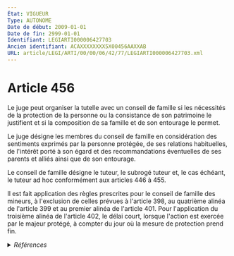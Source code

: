 ```yaml
---
État: VIGUEUR
Type: AUTONOME
Date de début: 2009-01-01
Date de fin: 2999-01-01
Identifiant: LEGIARTI000006427703
Ancien identifiant: ACAXXXXXXXX5X00456AAXXAB
URL: article/LEGI/ARTI/00/00/06/42/77/LEGIARTI000006427703.xml
---
```


<h1>Article 456</h1>

Le juge peut organiser la tutelle avec un conseil de famille si les nécessités
de la protection de la personne ou la consistance de son patrimoine le
justifient et si la composition de sa famille et de son entourage le permet.<br />

Le juge désigne les membres du conseil de famille en considération des
sentiments exprimés par la personne protégée, de ses relations habituelles, de
l'intérêt porté à son égard et des recommandations éventuelles de ses parents et
alliés ainsi que de son entourage.<br />

Le conseil de famille désigne le tuteur, le subrogé tuteur et, le cas échéant,
le tuteur ad hoc conformément aux articles 446 à 455.<br />

Il est fait application des règles prescrites pour le conseil de famille des
mineurs, à l'exclusion de celles prévues à l'article 398, au quatrième alinéa de
l'article 399 et au premier alinéa de l'article 401. Pour l'application du
troisième alinéa de l'article 402, le délai court, lorsque l'action est exercée
par le majeur protégé, à compter du jour où la mesure de protection prend fin.


<details>
  <summary><em>Références</em></summary>

  <h2>Articles faisant référence à l'article</h2>
  
  <ul>
    <li>
      <a href="https://legal.tricoteuses.fr//redirection/LEGIARTI000006427530?vers=git&vers=legifrance">Code civil - article 399 AUTONOME MODIFIE, en vigueur du 2009-01-01 au 2015-10-17</a> CITATION cible
    </li>
    <li>
      <a href="https://legal.tricoteuses.fr//redirection/LEGIARTI000006427535?vers=git&vers=legifrance">Code civil - article 402 AUTONOME MODIFIE, en vigueur du 2009-01-01 au 2015-10-17</a> CITATION cible
    </li>
    <li>
      <a href="https://legal.tricoteuses.fr//redirection/LEGIARTI000022357514?vers=git&vers=legifrance">Code civil - article 401 AUTONOME MODIFIE, en vigueur du 2010-06-17 au 2012-03-24</a> CITATION cible
    </li>
    <li>
      <a href="https://legal.tricoteuses.fr//redirection/LEGIARTI000031345386?vers=git&vers=legifrance">Code civil - article 401 AUTONOME VIGUEUR, en vigueur depuis le 2015-10-17</a> CITATION cible
    </li>
    <li>
      <a href="https://legal.tricoteuses.fr//redirection/LEGIARTI000006427363?vers=git&vers=legifrance">Code civil - article 398 AUTONOME MODIFIE, en vigueur du 2009-01-01 au 2015-10-17</a> CITATION cible
    </li>
    <li>
      <a href="https://legal.tricoteuses.fr//redirection/LEGIARTI000006427365?vers=git&vers=legifrance">Code civil - article 401 AUTONOME MODIFIE, en vigueur du 2009-01-01 au 2010-06-17</a> CITATION cible
    </li>
    <li>
      <a href="https://legal.tricoteuses.fr//redirection/LEGIARTI000031345400?vers=git&vers=legifrance">Code civil - article 398 AUTONOME VIGUEUR, en vigueur depuis le 2015-10-17</a> CITATION cible
    </li>
    <li>
      <a href="https://legal.tricoteuses.fr//redirection/LEGIARTI000031345389?vers=git&vers=legifrance">Code civil - article 402 AUTONOME MODIFIE, en vigueur du 2015-10-17 au 2016-10-01</a> CITATION cible
    </li>
    <li>
      <a href="https://legal.tricoteuses.fr//redirection/LEGIARTI000006284898?vers=git&vers=legifrance">LOI n° 2007-308 du 5 mars 2007 portant réforme de la protection juridique des majeurs - article 7 ENTIEREMENT_MODIF</a> MODIFICATION cible
    </li>
    <li>
      <a href="https://legal.tricoteuses.fr//redirection/LEGIARTI000032042593?vers=git&vers=legifrance">Code civil - article 402 AUTONOME VIGUEUR, en vigueur depuis le 2016-10-01</a> CITATION cible
    </li>
    <li>
      <a href="https://legal.tricoteuses.fr//redirection/LEGIARTI000006427496?vers=git&vers=legifrance">Code civil - article 446 AUTONOME MODIFIE, en vigueur du 1965-06-15 au 2009-01-01</a> CITATION cible
    </li>
    <li>
      <a href="https://legal.tricoteuses.fr//redirection/LEGIARTI000025559992?vers=git&vers=legifrance">Code civil - article 401 AUTONOME MODIFIE, en vigueur du 2012-03-24 au 2015-10-17</a> CITATION cible
    </li>
    <li>
      <a href="https://legal.tricoteuses.fr//redirection/LEGIARTI000031345397?vers=git&vers=legifrance">Code civil - article 399 AUTONOME VIGUEUR, en vigueur depuis le 2015-10-17</a> CITATION cible
    </li>
    <li>
      <a href="https://legal.tricoteuses.fr//redirection/LEGIARTI000006427362?vers=git&vers=legifrance">Code civil - article 398 AUTONOME MODIFIE, en vigueur du 1965-06-15 au 2009-01-01</a> CITATION cible
    </li>
    <li>
      <a href="https://legal.tricoteuses.fr//redirection/LEGIARTI000006427364?vers=git&vers=legifrance">Code civil - article 401 AUTONOME MODIFIE, en vigueur du 1965-06-15 au 2009-01-01</a> CITATION cible
    </li>
    <li>
      <a href="https://legal.tricoteuses.fr//redirection/LEGIARTI000006427497?vers=git&vers=legifrance">Code civil - article 446 AUTONOME VIGUEUR, en vigueur depuis le 2009-01-01</a> CITATION cible
    </li>
    <li>
      <a href="https://legal.tricoteuses.fr//redirection/LEGIARTI000006427529?vers=git&vers=legifrance">Code civil - article 399 AUTONOME ABROGE, en vigueur du 1804-03-21 au 1965-06-15</a> CITATION cible
    </li>
    <li>
      <a href="https://legal.tricoteuses.fr//redirection/LEGIARTI000006427533?vers=git&vers=legifrance">Code civil - article 402 AUTONOME MODIFIE, en vigueur du 1965-06-15 au 2002-03-05</a> CITATION cible
    </li>
    <li>
      <a href="https://legal.tricoteuses.fr//redirection/LEGIARTI000006427534?vers=git&vers=legifrance">Code civil - article 402 AUTONOME MODIFIE, en vigueur du 2002-03-05 au 2009-01-01</a> CITATION cible
    </li>
  </ul>
  
  <h2>Références faites par l'article</h2>
  
  <ul>
    <li>
      1965-07-13 CITATION cible <a href="https://legal.tricoteuses.fr//redirection/LEGIARTI000006472922?vers=git&vers=legifrance">Loi n° 65-570 du 13 juillet 1965 portant réforme des régimes matrimoniaux - article 22 AUTONOME VIGUEUR, en vigueur depuis le 1966-02-01</a>
    </li>
    <li>
      1965-11-05 TXT_SOURCE cible <a href="https://legal.tricoteuses.fr//redirection/LEGITEXT000006061330?vers=git&vers=legifrance">Décret n°65-961 du 5 novembre 1965 pris pour l'application de certains articles du code civil et relatif au dépôt et à la gestion des fonds et des valeurs mobilières des mineurs VIGUEUR</a>
    </li>
    <li>
      1965-11-05 CITATION cible <a href="https://legal.tricoteuses.fr//redirection/LEGIARTI000006318619?vers=git&vers=legifrance">Décret n°65-961 du 5 novembre 1965 pris pour l'application de certains articles du code civil et relatif au dépôt et à la gestion des fonds et des valeurs mobilières des mineurs - article 4 AUTONOME ABROGE, en vigueur du 1965-11-04 au 2009-01-01</a>
    </li>
    <li>
      1965-11-05 TXT_SOURCE cible <a href="https://legal.tricoteuses.fr//redirection/LEGIARTI000006318619?vers=git&vers=legifrance">Décret n°65-961 du 5 novembre 1965 pris pour l'application de certains articles du code civil et relatif au dépôt et à la gestion des fonds et des valeurs mobilières des mineurs - article 4 AUTONOME ABROGE, en vigueur du 1965-11-04 au 2009-01-01</a>
    </li>
    <li>
      1965-11-05 TXT_SOURCE cible <a href="https://legal.tricoteuses.fr//redirection/LEGIARTI000006318638?vers=git&vers=legifrance">Décret n°65-961 du 5 novembre 1965 pris pour l'application de certains articles du code civil et relatif au dépôt et à la gestion des fonds et des valeurs mobilières des mineurs - article 5 AUTONOME ABROGE, en vigueur du 1965-11-04 au 2009-01-01</a>
    </li>
    <li>
      1965-11-05 TXT_SOURCE cible <a href="https://legal.tricoteuses.fr//redirection/LEGIARTI000006318648?vers=git&vers=legifrance">Décret n°65-961 du 5 novembre 1965 pris pour l'application de certains articles du code civil et relatif au dépôt et à la gestion des fonds et des valeurs mobilières des mineurs - article 6 AUTONOME ABROGE, en vigueur du 1965-11-04 au 2009-01-01</a>
    </li>
    <li>
      1965-11-05 CITATION cible <a href="https://legal.tricoteuses.fr//redirection/LEGIARTI000006318657?vers=git&vers=legifrance">Décret n°65-961 du 5 novembre 1965 pris pour l'application de certains articles du code civil et relatif au dépôt et à la gestion des fonds et des valeurs mobilières des mineurs - article 7 AUTONOME ABROGE, en vigueur du 1965-11-04 au 2009-01-01</a>
    </li>
    <li>
      1965-11-05 TXT_SOURCE cible <a href="https://legal.tricoteuses.fr//redirection/LEGIARTI000006318657?vers=git&vers=legifrance">Décret n°65-961 du 5 novembre 1965 pris pour l'application de certains articles du code civil et relatif au dépôt et à la gestion des fonds et des valeurs mobilières des mineurs - article 7 AUTONOME ABROGE, en vigueur du 1965-11-04 au 2009-01-01</a>
    </li>
    <li>
      2007-03-05 MODIFICATION source <a href="https://legal.tricoteuses.fr//redirection/LEGIARTI000006284898?vers=git&vers=legifrance">LOI n° 2007-308 du 5 mars 2007 portant réforme de la protection juridique des majeurs - article 7 ENTIEREMENT_MODIF</a>
    </li>
    <li>
      2999-01-01 CITATION cible <a href="https://legal.tricoteuses.fr//redirection/LEGIARTI000006444541?vers=git&vers=legifrance">Code civil - article 1873-7 AUTONOME VIGUEUR, en vigueur depuis le 1977-07-01</a>
    </li>
    <li>
      2999-01-01 CITATION source <a href="https://legal.tricoteuses.fr//redirection/LEGIARTI000006427362?vers=git&vers=legifrance">Code civil - article 398 AUTONOME MODIFIE, en vigueur du 1965-06-15 au 2009-01-01</a>
    </li>
    <li>
      2999-01-01 CITATION source <a href="https://legal.tricoteuses.fr//redirection/LEGIARTI000006427529?vers=git&vers=legifrance">Code civil - article 399 AUTONOME ABROGE, en vigueur du 1804-03-21 au 1965-06-15</a>
    </li>
    <li>
      2999-01-01 CITATION source <a href="https://legal.tricoteuses.fr//redirection/LEGIARTI000006427364?vers=git&vers=legifrance">Code civil - article 401 AUTONOME MODIFIE, en vigueur du 1965-06-15 au 2009-01-01</a>
    </li>
    <li>
      2999-01-01 CITATION source <a href="https://legal.tricoteuses.fr//redirection/LEGIARTI000006427533?vers=git&vers=legifrance">Code civil - article 402 AUTONOME MODIFIE, en vigueur du 1965-06-15 au 2002-03-05</a>
    </li>
    <li>
      2999-01-01 CITATION source <a href="https://legal.tricoteuses.fr//redirection/LEGIARTI000006427496?vers=git&vers=legifrance">Code civil - article 446 AUTONOME MODIFIE, en vigueur du 1965-06-15 au 2009-01-01</a>
    </li>
    <li>
      CODIFICATION source Loi 1803-03-14
    </li>
  </ul>
</details>
